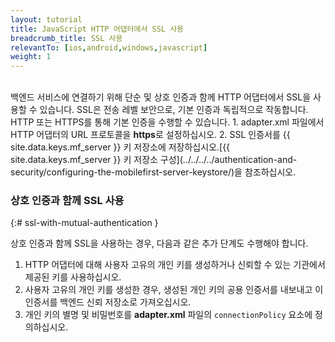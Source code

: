 ```yaml
---
layout: tutorial
title: JavaScript HTTP 어댑터에서 SSL 사용
breadcrumb_title: SSL 사용
relevantTo: [ios,android,windows,javascript]
weight: 1
---
```

<!-- NLS_CHARSET=UTF-8 -->
<br/>
백엔드 서비스에 연결하기 위해 단순 및 상호 인증과 함께 HTTP 어댑터에서 SSL을 사용할 수 있습니다.   
SSL은 전송 레벨 보안으로, 기본 인증과 독립적으로 작동합니다. HTTP 또는 HTTPS를 통해
기본 인증을 수행할 수 있습니다. 1. adapter.xml 파일에서 HTTP 어댑터의 URL 프로토콜을 <b>https</b>로 설정하십시오. 
2. SSL 인증서를 {{ site.data.keys.mf_server }}
키 저장소에 저장하십시오.[{{ site.data.keys.mf_server }} 키 저장소 구성](../../../../authentication-and-security/configuring-the-mobilefirst-server-keystore/)을 참조하십시오.

### 상호 인증과 함께 SSL 사용
{:# ssl-with-mutual-authentication }

상호 인증과 함께 SSL을 사용하는 경우, 다음과 같은 추가 단계도 수행해야 합니다. 

1. HTTP 어댑터에 대해 사용자 고유의 개인 키를 생성하거나 신뢰할 수 있는 기관에서 제공된 키를 사용하십시오. 
2. 사용자 고유의 개인 키를 생성한 경우, 생성된 개인 키의 공용 인증서를 내보내고 이 인증서를 백엔드 신뢰 저장소로 가져오십시오. 
3. 개인 키의 별명 및 비밀번호를 **adapter.xml** 파일의 `connectionPolicy` 요소에 정의하십시오.  
